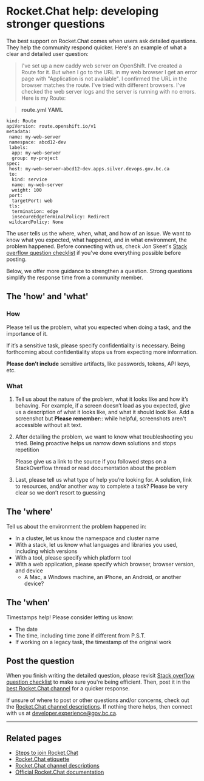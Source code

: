 # Rocket.Chat help: developing stronger questions

The best support on Rocket.Chat comes when users ask detailed questions. They help the community respond quicker. Here's an example of what a clear and detailed user question:

> I've set up a new caddy web server on OpenShift. I've created a Route for it. But when I go to the URL in my web browser I get an error page with "Application is not available". I confirmed the URL in the browser matches the route. I've tried with different browsers. I've checked the web server logs and the server is running with no errors. Here is my Route:


> **route.yml YAML**

    kind: Route
    apiVersion: route.openshift.io/v1
    metadata:
     name: my-web-server
     namespace: abcd12-dev
     labels:
      app: my-web-server
      group: my-project
    spec:
     host: my-web-server-abcd12-dev.apps.silver.devops.gov.bc.ca
     to:
      kind: service
      name: my-web-server
      weight: 100
     port:
      targetPort: web
     tls:
      termination: edge
      insecureEdgeTerminalPolicy: Redirect
     wildcardPolicy: None

The user tells us the where, when, what, and how of an issue. We want to know what you expected, what happened, and in what environment, the problem happened. Before connecting with us, check Jon Skeet's [Stack overflow question checklist](https://codeblog.jonskeet.uk/2012/11/24/stack-overflow-question-checklist/) if you've done everything possible before posting.

Below, we offer more guidance to strengthen a question. Strong questions simplify the response time from a community member. 

## The 'how' and 'what'

### How

Please tell us the problem, what you expected when doing a task, and the importance of it.

If it’s a sensitive task, please specify confidentiality is necessary. Being forthcoming about confidentiality stops us from expecting more information.  

**Please don’t include** sensitive artifacts, like passwords, tokens, API keys, etc.

### What

1. Tell us about the nature of the problem, what it looks like and how it’s behaving. For example, if a screen doesn’t load as you expected, give us a description of what it looks like, and what it should look like. Add a screenshot but **Please remember:**: while helpful, screenshots aren't accessible without alt text.  

2. After detailing the problem, we want to know what troubleshooting you tried. Being proactive helps us narrow down solutions and stops repetition

    Please give us a link to the source if you followed steps on a StackOverflow thread or read documentation about the problem

3. Last, please tell us what type of help you’re looking for. A solution, link to resources, and/or another way to complete a task? Please be very clear so we don’t resort to guessing

## The 'where'

Tell us about the environment the problem happened in: 
-	In a cluster, let us know the namespace and cluster name
- With a stack, let us know what languages and libraries you used, including which versions
- With a tool, please specify which platform tool
- With a web application, please specify which browser, browser version, and device
     - A Mac, a Windows machine, an iPhone, an Android, or another device?

 ##  The 'when'

 Timestamps help! Please consider letting us know: 
- The date
- The time, including time zone if different from P.S.T. 
- If working on a legacy task, the timestamp of the original work


## Post the question

When you finish writing the detailed question, please revisit [Stack overflow question checklist](https://codeblog.jonskeet.uk/2012/11/24/stack-overflow-question-checklist/) to make sure you're being efficient. Then, post it in the [best Rocket.Chat channel](https://developer.gov.bc.ca/docs/default/component/bc-developer-guide/rocketchat/rocketchat-channel-descriptions/) for a quicker response.

If unsure of where to post or other questions and/or concerns, check out the [Rocket.Chat channel descriptions](https://developer.gov.bc.ca/docs/default/component/bc-developer-guide/rocketchat/rocketchat-channel-descriptions/). If nothing there helps, then  connect with us at developer.experience@gov.bc.ca.

---
## Related pages

- [Steps to join Rocket.Chat](steps-to-join-rocketchat.md)
- [Rocket.Chat etiquette](rocketchat-etiquette.md)
- [Rocket.Chat channel descriptions](rocketchat-channel-descriptions.md)
- [Official Rocket.Chat documentation](https://docs.rocket.chat/)
